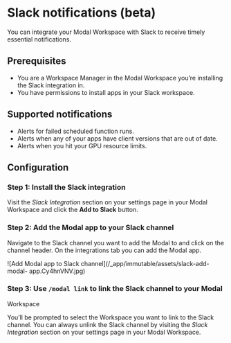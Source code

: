 # Slack notifications (beta)

You can integrate your Modal Workspace with Slack to receive timely essential
notifications.

## Prerequisites

  * You are a Workspace Manager in the Modal Workspace you’re installing the Slack integration in.
  * You have permissions to install apps in your Slack workspace.

## Supported notifications

  * Alerts for failed scheduled function runs.
  * Alerts when any of your apps have client versions that are out of date.
  * Alerts when you hit your GPU resource limits.

## Configuration

### Step 1: Install the Slack integration

Visit the _Slack Integration_ section on your settings page in your Modal
Workspace and click the **Add to Slack** button.

### Step 2: Add the Modal app to your Slack channel

Navigate to the Slack channel you want to add the Modal to and click on the
channel header. On the integrations tab you can add the Modal app.

![Add Modal app to Slack channel](/_app/immutable/assets/slack-add-modal-
app.Cy4hnVNV.jpg)

### Step 3: Use `/modal link` to link the Slack channel to your Modal
Workspace

You’ll be prompted to select the Workspace you want to link to the Slack
channel. You can always unlink the Slack channel by visiting the _Slack
Integration_ section on your settings page in your Modal Workspace.

